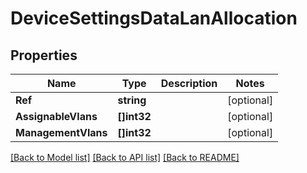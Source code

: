# DeviceSettingsDataLanAllocation

## Properties

Name | Type | Description | Notes
------------ | ------------- | ------------- | -------------
**Ref** | **string** |  | [optional] 
**AssignableVlans** | **[]int32** |  | [optional] 
**ManagementVlans** | **[]int32** |  | [optional] 

[[Back to Model list]](../README.md#documentation-for-models) [[Back to API list]](../README.md#documentation-for-api-endpoints) [[Back to README]](../README.md)


